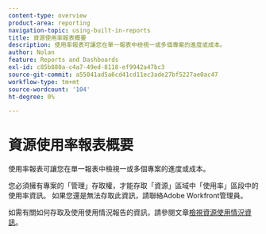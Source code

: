 ```yaml
---
content-type: overview
product-area: reporting
navigation-topic: using-built-in-reports
title: 資源使用率報表概要
description: 使用率報表可讓您在單一報表中檢視一或多個專案的進度或成本。
author: Nolan
feature: Reports and Dashboards
exl-id: c85b880a-c4a7-49ed-8118-ef9942a47bc3
source-git-commit: a55041ad5a6cd41cd11ec3ade27bf5227ae0ac47
workflow-type: tm+mt
source-wordcount: '104'
ht-degree: 0%

---
```



# 資源使用率報表概要

<!--CONTEXT SENSITIVE HELP - this is linked to the product. It is about a Resource reporting built-in report, so we need to keep it in both areas.-->

使用率報表可讓您在單一報表中檢視一或多個專案的進度或成本。

您必須擁有專案的「管理」存取權，才能存取「資源」區域中「使用率」區段中的使用率資訊。 如果您還是無法存取此資訊，請聯絡Adobe Workfront管理員。

如需有關如何存取及使用使用情況報告的資訊，請參閱文章[檢視資源使用情況資訊](../../../resource-mgmt/resource-utilization/view-utilization-information.md)。
